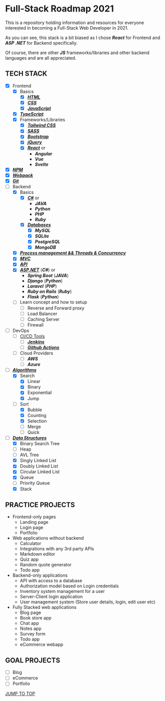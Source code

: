 # Full-Stack Roadmap 2021

This is a repository holding information and resources for everyone interested in becoming a Full-Stack Web Developer in 2021.

As you can see, this stack is a bit biased as I chose ***React*** for Frontend and ***ASP .NET*** for Backend specifically.

Of course, there are other ***JS*** frameworks/libraries and other backend languages and are all appreciated.

## TECH STACK

- [x] Frontend
  - [x] Basics
    - [x] [***HTML***](./Frontend/HTML/#html)
    - [x] [***CSS***](./Frontend/CSS/#css)
    - [x] [***JavaScript***](./Frontend/JavaScript/#javascript)
  - [x] [***TypeScript***](./Frontend/TypeScript/#typescript)
  - [x] Frameworks/Libraries
    - [x] [***Tailwind CSS***](./Frontend/CSS/Frameworks/Tailwind-CSS/#tailwind-css---resources)
    - [x] [***SASS***](./Frontend/CSS/Preprocessors/SASS/#sass)
    - [x] [***Bootstrap***](./Frontend/CSS/Frameworks/Bootstrap/#bootstrap)
    - [x] [***jQuery***](./Frontend/JavaScript/Frameworks/jQuery/#jquery)
    - [x] [***React***](./Frontend/JavaScript/Frameworks/React/#react) or
      - ***Angular***
      - ***Vue***
      - ***Svelte***
- [x] [***NPM***](./NPM/#npm)
- [x] [***Webpack***](./Webpack/#webpack)
- [x] [***Git***](./Git/#git)
- [ ] Backend
  - [x] Basics
    - [x] [***C#***](./Backend/Cs/#c) or
      - ***JAVA***
      - ***Python***
      - ***PHP***
      - ***Ruby***
    - [x] [***Databases***](./Backend/Databases/#databases)
      - [x] ***MySQL***
      - [x] ***SQLite***
      - [x] ***PostgreSQL***
      - [x] ***MongoDB***
  - [x] [***Process management && Threads & Concurrency***](./Backend/Threads-and-Concurrency/#threads--concurrency)
  - [x] [***MVC***](./Backend/MVC/#mvc)
  - [x] [***API***](./Backend/API/#api)
  - [x] [***ASP.NET***](./Backend/ASPNET/#asp-net) (***C#***) or
    - ***Spring Boot*** (***JAVA***)
    - ***Django*** (***Python***)
    - ***Laravel*** (***PHP***)
    - ***Ruby on Rails*** (***Ruby***)
    - ***Flask*** (***Python***)
  - [ ] Learn concept and how to setup
    - [ ] Reverse and Forward proxy
    - [ ] Load Balancer
    - [ ] Caching Server
    - [ ] Firewall
- [ ] DevOps
  - [ ] [CI/CD Tools](./DevOps/CI-CD-Tools/#ci-cd-tools)
    - [ ] [***Jenkins***](./DevOps/CI-CD-Tools/Jenkins/#jenkins)
    - [ ] [***Github Actions***](./DevOps/CI-CD-Tools/Github-Actions/#github-actions)
  - [ ] Cloud Providers
    - [ ] ***AWS***
    - [ ] ***Azure***
- [ ] [***Algorithms***](./Algorithms/#algorithms)
  - [x] Search
    - [x] Linear
    - [x] Binary
    - [x] Exponential
    - [x] Jump
  - [ ] Sort
    - [x] Bubble
    - [x] Counting
    - [x] Selection
    - [ ] Merge
    - [ ] Quick
- [ ] [***Data Structures***](./Data-Structures/#data-structures)
  - [x] Binary Search Tree
  - [ ] Heap
  - [ ] AVL Tree
  - [x] Singly Linked List
  - [x] Doubly Linked List
  - [x] Circular Linked List
  - [x] Queue
  - [ ] Priority Queue
  - [x] Stack

## PRACTICE PROJECTS

- Frontend-only pages
  - Landing page
  - Login page
  - Portfolio
- Web applications without backend
  - Calculator
  - Integrations with any 3rd party APIs
  - Markdown editor
  - Quiz app
  - Random quote generator
  - Todo app
- Backend-only applications
  - API with access to a database
  - Authorization model based on Login credentials
  - Inventory system management for a user
  - Server-Client login application
  - User management system (Store user details, login, edit user etc)
- Fully Stacked web applications
  - Blog page
  - Book store app
  - Chat app
  - Notes app
  - Survey form
  - Todo app
  - eCommerce webapp

## GOAL PROJECTS

- [ ] Blog
- [ ] eCommerce
- [ ] Portfolio

[JUMP TO TOP](#full-stack-roadmap-2021)
